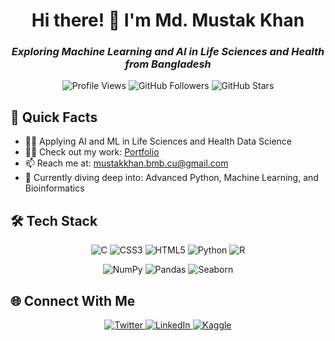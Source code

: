 <h1 align="center">Hi there! 👋 I'm Md. Mustak Khan</h1>


  <h3 align="center"><em>Exploring Machine Learning and AI in Life Sciences and Health from Bangladesh</em></h3>


<p align="center">
  <img src="https://komarev.com/ghpvc/?username=mustakkhan23&label=Profile%20Views&color=brightgreen&style=for-the-badge" alt="Profile Views" />
  <img src="https://img.shields.io/github/followers/mustakkhan23?label=Followers&style=for-the-badge&color=blue" alt="GitHub Followers" />
  <img src="https://img.shields.io/github/stars/mustakkhan23?label=Stars&style=for-the-badge&color=yellow" alt="GitHub Stars" />
</p>

## 🚀 Quick Facts

- 👨‍🔬 Applying AI and ML in Life Sciences and Health Data Science
- 👨‍💻 Check out my work: [Portfolio](https://mustakkhan.owlstown.net/)
- 📫 Reach me at: [mustakkhan.bmb.cu@gmail.com](mailto:mustakkhan.bmb.cu@gmail.com)
- 🌱 Currently diving deep into: Advanced Python, Machine Learning, and Bioinformatics

## 🛠️ Tech Stack

<p align="center">
  <img src="https://img.shields.io/badge/C-00599C?style=for-the-badge&logo=c&logoColor=white" alt="C" />
  <img src="https://img.shields.io/badge/CSS3-1572B6?style=for-the-badge&logo=css3&logoColor=white" alt="CSS3" />
  <img src="https://img.shields.io/badge/HTML5-E34F26?style=for-the-badge&logo=html5&logoColor=white" alt="HTML5" />
  <img src="https://img.shields.io/badge/Python-3776AB?style=for-the-badge&logo=python&logoColor=white" alt="Python" />
  <img src="https://img.shields.io/badge/R-276DC3?style=for-the-badge&logo=r&logoColor=white" alt="R" />
</p>

<p align="center">
  <img src="https://img.shields.io/badge/NumPy-013243?style=for-the-badge&logo=numpy&logoColor=white" alt="NumPy" />
  <img src="https://img.shields.io/badge/Pandas-150458?style=for-the-badge&logo=pandas&logoColor=white" alt="Pandas" />
  <img src="https://img.shields.io/badge/Seaborn-8FB0B8?style=for-the-badge&logo=python&logoColor=white" alt="Seaborn" />
</p>

## 🌐 Connect With Me

<p align="center">
  <a href="https://twitter.com/md_mustak_khan" target="_blank">
    <img src="https://img.shields.io/badge/Twitter-1DA1F2?style=for-the-badge&logo=twitter&logoColor=white" alt="Twitter" />
  </a>
  <a href="https://www.linkedin.com/in/mustakkhan23/" target="_blank">
    <img src="https://img.shields.io/badge/LinkedIn-0077B5?style=for-the-badge&logo=linkedin&logoColor=white" alt="LinkedIn" />
  </a>
  <a href="https://www.kaggle.com/mustak23" target="_blank">
    <img src="https://img.shields.io/badge/Kaggle-20BEFF?style=for-the-badge&logo=kaggle&logoColor=white" alt="Kaggle" />
  </a>
</p>

